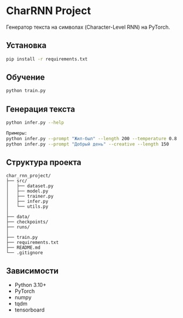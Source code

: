 # CharRNN Project

Генератор текста на символах (Character-Level RNN) на PyTorch.

## Установка
```bash
pip install -r requirements.txt
```

## Обучение
```bash
python train.py
```

## Генерация текста
```bash
python infer.py --help

Примеры:
python infer.py --prompt "Жил-был" --length 200 --temperature 0.8
python infer.py --prompt "Добрый день" --creative --length 150
```

## Структура проекта
```
char_rnn_project/
├── src/
│   ├── dataset.py
│   ├── model.py
│   ├── trainer.py
│   ├── infer.py
│   └── utils.py
│
├── data/
├── checkpoints/
├── runs/
│
├── train.py
├── requirements.txt
├── README.md
└── .gitignore
```

## Зависимости
- Python 3.10+
- PyTorch
- numpy
- tqdm
- tensorboard
